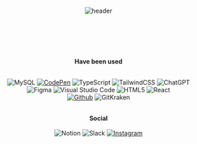 <div align="center">
  
![header](https://capsule-render.vercel.app/api?type=Waving&color=0:ffeffa,100:fff4fc&height=140&text=Nakyung%20Ahn&fontAlignY=34&fontColor=ffffff&fontSize=40&desc=design%20develop&descAlign=70&descAlignY=51)

  <br />
  <br />
  <br />
  <br />
  <br />
  <b>Have been used</b>
  <br />
  <br />
  
  ![MySQL](https://img.shields.io/badge/mysql-white?style=for-the-badge&logo=mysql&logoColor=black)
  <a href="https://codepen.io/Ahnnakyung">![CodePen](https://img.shields.io/badge/CodePen-white?style=for-the-badge&logo=codepen&logoColor=black)</a>
  ![TypeScript](https://img.shields.io/badge/typescript-white?style=for-the-badge&logo=typescript&logoColor=black)
  ![TailwindCSS](https://img.shields.io/badge/tailwindcss-white?style=for-the-badge&logo=tailwind-css&logoColor=black)
  ![ChatGPT](https://img.shields.io/badge/chatGPT-white?style=for-the-badge&logo=openai&logoColor=black)
    <br />
  ![Figma](https://img.shields.io/badge/figma-white?style=for-the-badge&logo=figma&logoColor=black)
  ![Visual Studio Code](https://img.shields.io/badge/Visual%20Studio%20Code-white?style=for-the-badge&logo=visual-studio-code&logoColor=black)
  ![HTML5](https://img.shields.io/badge/html5-white?style=for-the-badge&logo=html5&logoColor=black)
  ![React](https://img.shields.io/badge/React-white?style=for-the-badge&logo=React&logoColor=black)
  <br />
  <a href="https://github.com/Ahnnakyung">![Github](https://img.shields.io/badge/github-white?style=for-the-badge&logo=github&logoColor=black)</a>
  ![GitKraken](https://img.shields.io/badge/GitKraken-white?style=for-the-badge&logo=gitkraken&logoColor=black)
  
  <br /><b>Social </b><br />
  <br />
  ![Notion](https://img.shields.io/badge/Notion-white?style=for-the-badge&logo=notion&logoColor=black)
  ![Slack](https://img.shields.io/badge/Slack-white?style=for-the-badge&logo=slack&logoColor=black)
  <a href="https://instagram.com/ahnnakyung?igshid=MmIzYWVlNDQ5Yg==">![Instagram](https://img.shields.io/badge/Instagram-white?style=for-the-badge&logo=Instagram&logoColor=black)</a>
  <br />
  
</div>

<br />
<br />
<br />
<br />
<br />
<br />
<br />
<br />
<br />
<br />
<br />
<br />
<br />
<br />
<br />
<br />
